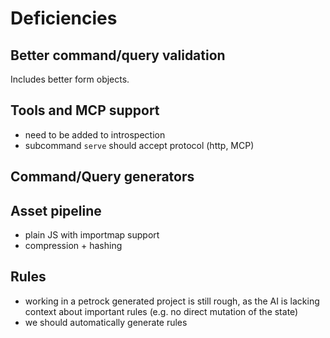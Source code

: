 # Deficiencies

## Better command/query validation

Includes better form objects.

## Tools and MCP support

* need to be added to introspection
* subcommand `serve` should accept protocol (http, MCP)

## Command/Query generators

## Asset pipeline

* plain JS with importmap support
* compression + hashing

## Rules

* working in a petrock generated project is still rough, as the AI is lacking context about important rules (e.g. no direct mutation of the state)
* we should automatically generate rules
